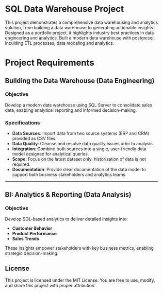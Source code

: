 # SQL Data Warehouse Project
This project demonstrates a comprehensive data warehousing and analytics solution, from building a data warehouse to generating actionable insights. Designed as a portfolio project, it highlights industry best practices in data engineering and analytics.
Built a modern data warehouse with postgresql, inculding ETL processes, data modeling and analytics.

# **Project Requirements**

## **Building the Data Warehouse (Data Engineering)**

### **Objective**

Develop a modern data warehouse using SQL Server to consolidate sales data, enabling analytical reporting and informed decision-making.

### **Specifications**

- **Data Sources**: Import data from two source systems (ERP and CRM) provided as CSV files.
- **Data Quality**: Cleanse and resolve data quality issues prior to analysis.
- **Integration**: Combine both sources into a single, user-friendly data model designed for analytical queries.
- **Scope**: Focus on the latest dataset only; historization of data is not required.
- **Documentation**: Provide clear documentation of the data model to support both business stakeholders and analytics teams.

---

## **BI: Analytics & Reporting (Data Analysis)**

### **Objective**

Develop SQL-based analytics to deliver detailed insights into:

- **Customer Behavior**
- **Product Performance**
- **Sales Trends**

These insights empower stakeholders with key business metrics, enabling strategic decision-making.

## **License**
This project is licensed under the MIT License. You are free to use, modify, and share this project with proper attribution.

